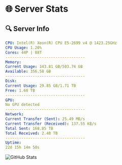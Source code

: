 # 🌐 Server Stats
## 🔍 Server Info
```yaml
CPU: Intel(R) Xeon(R) CPU E5-2699 v4 @ 1423.25GHz
CPU Usage: 1.20%
Cores: 44P | 88T
-----------------------------------
Memory:
Current Usage: 143.81 GB/503.74 GB
Available: 356.58 GB
-----------------------------------
Disk:
Current Usage: 29.85 GB/1.71 TB
Free: 1.60 TB
-----------------------------------
GPU:
No GPU detected
-----------------------------------
Network:
Current Transfer (Sent): 25.49 MB/s
Current Transfer (Received): 137.55 KB/s
Total Sent: 168.85 TB
Total Received: 2.48 TB
-----------------------------------
Uptime:
22d 15h 14m 50s
```
![GitHub Stats](https://img.shields.io/badge/Updated-2025-03-02_13:58:08-blue)